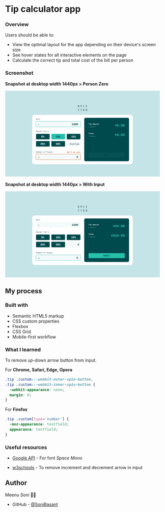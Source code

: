 # Tip calculator app


### Overview


Users should be able to:

- View the optimal layout for the app depending on their device's screen size
- See hover states for all interactive elements on the page
- Calculate the correct tip and total cost of the bill per person

### Screenshot

**Snapshot at desktop width 1440px > Person Zero**

![](images/tip-snap-1.png)

**Snapshot at desktop width 1440px > With Input**

![](images/tip-snap-2.png)


## My process

### Built with

- Semantic HTML5 markup
- CSS custom properties
- Flexbox
- CSS Grid
- Mobile-first workflow

### What I learned

To remove up-down arrow button from input.

For **Chrome, Safari, Edge, Opera**

```css
.tip .custom::-webkit-outer-spin-button,
.tip .custom::-webkit-inner-spin-button {
  -webkit-appearance: none;
  margin: 0;
}
```

For **Firefox**

```css
.tip .custom[type='number'] {
  -moz-appearance: textfield;
  appearance: textfield;
}
```

### Useful resources

- [Google API](https://fonts.googleapis.com/css2?family=Space+Mono:wght@700&display=swap) - For font _Space Mono_

- [w3schools](https://w3schools.com) - To remove increment and decrement arrow in input

## Author

Meenu Soni 👨‍💻

- GitHub - [@SoniBasant](https://github.com/m01-s01)


